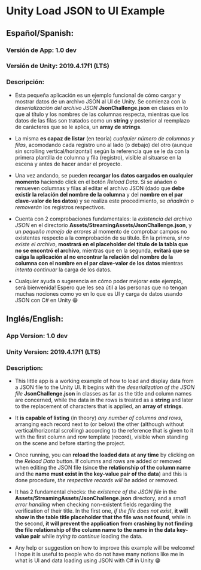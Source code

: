 # Unity Load JSON to UI Example

## Español/Spanish:
### Versión de App: 1.0 dev
### Versión de Unity: 2019.4.17f1 (LTS)
### Descripción:

- Esta pequeña aplicación es un ejemplo funcional de cómo cargar y mostrar datos de un archivo JSON al UI de Unity. Se comienza con la *deserialización del archivo JSON* **JsonChallenge.json** en clases en lo que al título y los nombres de las columnas respecta, mientras que los datos de las filas son tratados como un **string** y posterior al reemplazo de carácteres que se le aplica, un **array de strings**.

- La misma **es capaz de listar** (en teoría) *cualquier número de columnas y filas*, acomodando cada registro uno al lado (o debajo) del otro (aunque sin scrolling vertical/horizontal) según la referencia que se le da con la primera plantilla de columna y fila (registro), visible al situarse en la escena y antes de hacer andar el proyecto.

- Una vez andando, se pueden **recargar los datos cargados en cualquier momento** haciendo click en el botón *Reload Data*. Si se añaden o remueven columnas y filas al editar el archivo JSON (dado que **debe existir la relación del nombre de la columna** y del **nombre en el par clave-valor de los datos**) y se realiza este procedimiento, se *añadirán o removerán* los registros respectivos.

- Cuenta con 2 comprobaciones fundamentales: la *existencia del archivo JSON* en el directorio **Assets/StreamingAssets/JsonChallenge.json**, y un *pequeño manejo de errores* al momento de comprobar campos no existentes respecto a la comprobación de su título. En la primera, *si no existe el archivo*, **mostrará en el placeholder del título de la tabla que no se encontró el archivo**, mientras que en la segunda, **evitará que se caiga la aplicación al no encontrar la relación del nombre de la columna con el nombre en el par clave-valor de los datos** mientras *intenta continuar* la carga de los datos.

- Cualquier ayuda o sugerencia en cómo poder mejorar este ejemplo, será bienvenida! Espero que les sea útil a las personas que no tengan muchas nociones como yo en lo que es UI y carga de datos usando JSON con C# en Unity 😁


## Inglés/English:
### App Version: 1.0 dev
### Unity Version: 2019.4.17f1 (LTS)
### Description:

- This little app is a working example of how to load and display data from a JSON file to the Unity UI. It begins with the *deserialization of the JSON file* **JsonChallenge.json** in classes as far as the title and column names are concerned, while the data in the rows is treated as a **string** and later to the replacement of characters that is applied, an **array of strings**.

- It **is capable of listing** (in theory) *any number of columns and rows*, arranging each record next to (or below) the other (although without vertical/horizontal scrolling) according to the reference that is given to it with the first column and row template (record), visible when standing on the scene and before starting the project.

- Once running, you can **reload the loaded data at any time** by clicking on the *Reload Data* button. If columns and rows are added or removed when editing the JSON file (since **the relationship of the column name** and the **name must exist in the key-value pair of the data**) and this is done procedure, *the respective records will be* added or removed.

- It has 2 fundamental checks: the *existence of the JSON file* in the **Assets/StreamingAssets/JsonChallenge.json** directory, and a *small error handling* when checking non-existent fields regarding the verification of their title. In the first one, *if the file does not exist*, **it will show in the table title placeholder that the file was not found**, while in the second, **it will prevent the application from crashing by not finding the file relationship of the column name to the name in the data key-value pair** while *trying to continue* loading the data.

- Any help or suggestion on how to improve this example will be welcome! I hope it is useful to people who do not have many notions like me in what is UI and data loading using JSON with C# in Unity 😁
